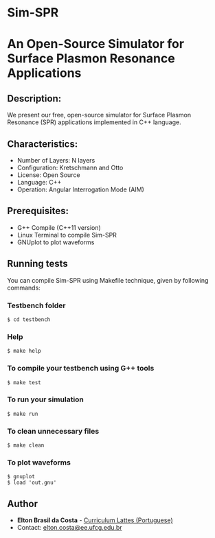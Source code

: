 # Sim-SPR
# An Open-Source Simulator for Surface Plasmon Resonance Applications
## Description:

We present our free, open-source simulator for Surface Plasmon Resonance (SPR) applications implemented in C++ language. 

## Characteristics:

* Number of Layers: N layers
* Configuration: Kretschmann and Otto
* License: Open Source
* Language: C++
* Operation: Angular Interrogation Mode (AIM)

## Prerequisites:

* G++ Compile (C++11 version)
* Linux Terminal to compile Sim-SPR
* GNUplot to plot waveforms

## Running tests

You can compile Sim-SPR using Makefile technique, given by following commands: 
### Testbench folder
```
$ cd testbench
```
### Help
```
$ make help
```
### To compile your testbench using G++ tools
```
$ make test
```
### To run your simulation
```
$ make run
```
### To clean unnecessary files
```
$ make clean
```
### To plot waveforms
```
$ gnuplot
$ load 'out.gnu'
```

## Author

* **Elton Brasil da Costa** - [Curriculum Lattes (Portuguese)](http://buscatextual.cnpq.br/buscatextual/visualizacv.do?id=K4459901A6)
* Contact: elton.costa@ee.ufcg.edu.br
